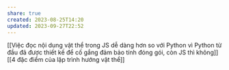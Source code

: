 ```yaml
---
share: true
created: 2023-08-25T14:20
updated: 2023-09-27T22:52
---
```

[[Việc đọc nội dung vật thể trong JS dễ dàng hơn so với Python vì Python từ đầu đã được thiết kế để cố gắng đảm bảo tính đóng gói, còn JS thì không]]
[[4 đặc điểm của lập trình hướng vật thể]]